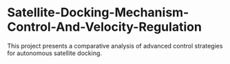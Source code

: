 # Satellite-Docking-Mechanism-Control-And-Velocity-Regulation
This project presents a comparative analysis of advanced control strategies for autonomous satellite docking.
